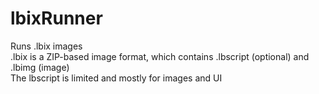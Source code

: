 # lbixRunner
Runs .lbix images <br>
.lbix is a ZIP-based image format, which contains .lbscript (optional) and .lbimg (image) <br>
The lbscript is limited and mostly for images and UI <br>
